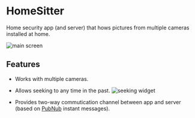 # HomeSitter
Home security app (and server) that hows pictures from multiple cameras installed at home.

![main screen](http://simmlemming.github.io/readme_img/homesitter/main.png)

## Features
* Works with multiple cameras.
* Allows seeking to any time in the past.
![seeking widget](http://simmlemming.github.io/readme_img/homesitter/seek.png)

* Provides two-way commutication channel between app and server (based on [PubNub](https://www.pubnub.com/) instant messages).

